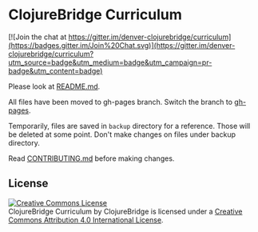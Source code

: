 ClojureBridge Curriculum
========================

[![Join the chat at https://gitter.im/denver-clojurebridge/curriculum](https://badges.gitter.im/Join%20Chat.svg)](https://gitter.im/denver-clojurebridge/curriculum?utm_source=badge&utm_medium=badge&utm_campaign=pr-badge&utm_content=badge)

Please look at [README.md](https://github.com/ClojureBridge/curriculum/blob/gh-pages/README.md).

All files have been moved to gh-pages branch.
Switch the branch to [gh-pages](https://github.com/ClojureBridge/curriculum/tree/gh-pages).

Temporarily, files are saved in `backup` directory for a reference.
Those will be deleted at some point.
Don't make changes on files under backup directory.

Read
[CONTRIBUTING.md](https://github.com/ClojureBridge/curriculum/blob/gh-pages/CONTRIBUTING.md)
before making changes.



License
-------
<a rel="license" href="http://creativecommons.org/licenses/by/4.0/deed.en_US"><img alt="Creative Commons License" style="border-width:0" src="http://i.creativecommons.org/l/by/4.0/88x31.png" /></a><br /><span xmlns:dct="http://purl.org/dc/terms/" href="http://purl.org/dc/dcmitype/Text" property="dct:title" rel="dct:type">ClojureBridge Curriculum</span> by <span xmlns:cc="http://creativecommons.org/ns#" property="cc:attributionName">ClojureBridge</span> is licensed under a <a rel="license" href="http://creativecommons.org/licenses/by/4.0/deed.en_US">Creative Commons Attribution 4.0 International License</a>.
